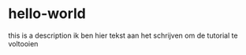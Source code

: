 # hello-world
this is a description
ik ben hier tekst aan het schrijven om de tutorial te voltooien
